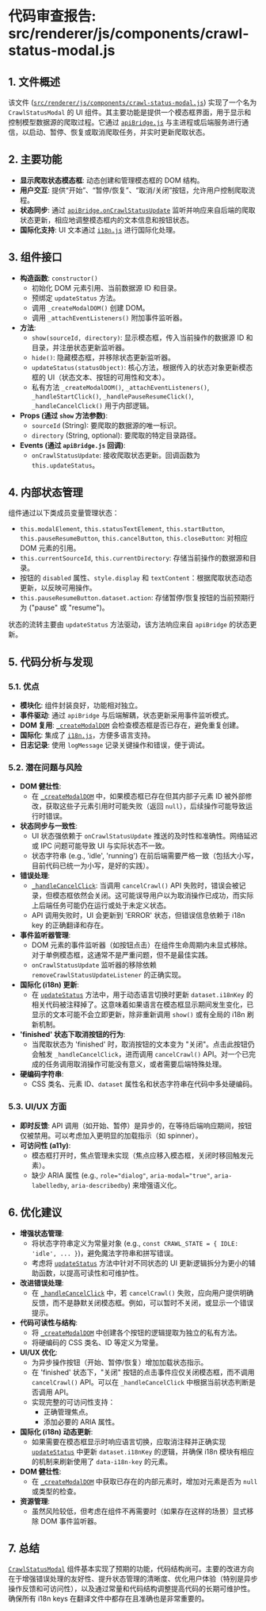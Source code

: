 # 代码审查报告: src/renderer/js/components/crawl-status-modal.js

## 1. 文件概述

该文件 ([`src/renderer/js/components/crawl-status-modal.js`](src/renderer/js/components/crawl-status-modal.js:1)) 实现了一个名为 `CrawlStatusModal` 的 UI 组件。其主要功能是提供一个模态框界面，用于显示和控制模型数据源的爬取过程。它通过 [`apiBridge.js`](src/renderer/js/apiBridge.js:1) 与主进程或后端服务进行通信，以启动、暂停、恢复或取消爬取任务，并实时更新爬取状态。

## 2. 主要功能

*   **显示爬取状态模态框**: 动态创建和管理模态框的 DOM 结构。
*   **用户交互**: 提供“开始”、“暂停/恢复”、“取消/关闭”按钮，允许用户控制爬取流程。
*   **状态同步**: 通过 [`apiBridge.onCrawlStatusUpdate`](src/renderer/js/apiBridge.js:10) 监听并响应来自后端的爬取状态更新，相应地调整模态框内的文本信息和按钮状态。
*   **国际化支持**: UI 文本通过 [`i18n.js`](src/renderer/js/core/i18n.js:1) 进行国际化处理。

## 3. 组件接口

*   **构造函数**: `constructor()`
    *   初始化 DOM 元素引用、当前数据源 ID 和目录。
    *   预绑定 `updateStatus` 方法。
    *   调用 `_createModalDOM()` 创建 DOM。
    *   调用 `_attachEventListeners()` 附加事件监听器。
*   **方法**:
    *   `show(sourceId, directory)`: 显示模态框，传入当前操作的数据源 ID 和目录，并注册状态更新监听器。
    *   `hide()`: 隐藏模态框，并移除状态更新监听器。
    *   `updateStatus(statusObject)`: 核心方法，根据传入的状态对象更新模态框的 UI（状态文本、按钮的可用性和文本）。
    *   私有方法 `_createModalDOM()`, `_attachEventListeners()`, `_handleStartClick()`, `_handlePauseResumeClick()`, `_handleCancelClick()` 用于内部逻辑。
*   **Props (通过 `show` 方法参数)**:
    *   `sourceId` (String): 要爬取的数据源的唯一标识。
    *   `directory` (String, optional): 要爬取的特定目录路径。
*   **Events (通过 `apiBridge.js` 回调)**:
    *   `onCrawlStatusUpdate`: 接收爬取状态更新。回调函数为 `this.updateStatus`。

## 4. 内部状态管理

组件通过以下类成员变量管理状态：
*   `this.modalElement`, `this.statusTextElement`, `this.startButton`, `this.pauseResumeButton`, `this.cancelButton`, `this.closeButton`: 对相应 DOM 元素的引用。
*   `this.currentSourceId`, `this.currentDirectory`: 存储当前操作的数据源和目录。
*   按钮的 `disabled` 属性、`style.display` 和 `textContent`：根据爬取状态动态更新，以反映可用操作。
*   `this.pauseResumeButton.dataset.action`: 存储暂停/恢复按钮的当前预期行为 ("pause" 或 "resume")。

状态的流转主要由 `updateStatus` 方法驱动，该方法响应来自 `apiBridge` 的状态更新。

## 5. 代码分析与发现

### 5.1. 优点

*   **模块化**: 组件封装良好，功能相对独立。
*   **事件驱动**: 通过 `apiBridge` 与后端解耦，状态更新采用事件监听模式。
*   **DOM 复用**: [`_createModalDOM`](src/renderer/js/components/crawl-status-modal.js:31) 会检查模态框是否已存在，避免重复创建。
*   **国际化**: 集成了 [`i18n.js`](src/renderer/js/core/i18n.js:1)，方便多语言支持。
*   **日志记录**: 使用 `logMessage` 记录关键操作和错误，便于调试。

### 5.2. 潜在问题与风险

*   **DOM 健壮性**:
    *   在 [`_createModalDOM`](src/renderer/js/components/crawl-status-modal.js:31) 中，如果模态框已存在但其内部子元素 ID 被外部修改，获取这些子元素引用时可能失败（返回 `null`），后续操作可能导致运行时错误。
*   **状态同步与一致性**:
    *   UI 状态强依赖于 `onCrawlStatusUpdate` 推送的及时性和准确性。网络延迟或 IPC 问题可能导致 UI 与实际状态不一致。
    *   状态字符串 (e.g., 'idle', 'running') 在前后端需要严格一致（包括大小写，目前代码已统一为小写，是好的实践）。
*   **错误处理**:
    *   [`_handleCancelClick`](src/renderer/js/components/crawl-status-modal.js:319): 当调用 `cancelCrawl()` API 失败时，错误会被记录，但模态框依然会关闭。这可能误导用户以为取消操作已成功，而实际上后端任务可能仍在运行或处于未定义状态。
    *   API 调用失败时，UI 会更新到 'ERROR' 状态，但错误信息依赖于 i18n key 的正确翻译和存在。
*   **事件监听器管理**:
    *   DOM 元素的事件监听器（如按钮点击）在组件生命周期内未显式移除。对于单例模态框，这通常不是严重问题，但不是最佳实践。
    *   `onCrawlStatusUpdate` 监听器的移除依赖 `removeCrawlStatusUpdateListener` 的正确实现。
*   **国际化 (i18n) 更新**:
    *   在 [`updateStatus`](src/renderer/js/components/crawl-status-modal.js:179) 方法中，用于动态语言切换时更新 `dataset.i18nKey` 的相关代码被注释掉了。这意味着如果语言在模态框显示期间发生变化，已显示的文本可能不会立即更新，除非重新调用 `show()` 或有全局的 i18n 刷新机制。
*   **'finished' 状态下取消按钮的行为**:
    *   当爬取状态为 'finished' 时，取消按钮的文本变为 "关闭"。点击此按钮仍会触发 `_handleCancelClick`，进而调用 `cancelCrawl()` API。对一个已完成的任务调用取消操作可能没有意义，或者需要后端特殊处理。
*   **硬编码字符串**:
    *   CSS 类名、元素 ID、`dataset` 属性名和状态字符串在代码中多处硬编码。

### 5.3. UI/UX 方面

*   **即时反馈**: API 调用（如开始、暂停）是异步的，在等待后端响应期间，按钮仅被禁用。可以考虑加入更明显的加载指示（如 spinner）。
*   **可访问性 (a11y)**:
    *   模态框打开时，焦点管理未实现（焦点应移入模态框，关闭时移回触发元素）。
    *   缺少 ARIA 属性 (e.g., `role="dialog"`, `aria-modal="true"`, `aria-labelledby`, `aria-describedby`) 来增强语义化。

## 6. 优化建议

*   **增强状态管理**:
    *   将状态字符串定义为常量对象 (e.g., `const CRAWL_STATE = { IDLE: 'idle', ... }`)，避免魔法字符串和拼写错误。
    *   考虑将 [`updateStatus`](src/renderer/js/components/crawl-status-modal.js:179) 方法中针对不同状态的 UI 更新逻辑拆分为更小的辅助函数，以提高可读性和可维护性。
*   **改进错误处理**:
    *   在 [`_handleCancelClick`](src/renderer/js/components/crawl-status-modal.js:319) 中，若 `cancelCrawl()` 失败，应向用户提供明确反馈，而不是静默关闭模态框。例如，可以暂时不关闭，或显示一个错误提示。
*   **代码可读性与结构**:
    *   将 [`_createModalDOM`](src/renderer/js/components/crawl-status-modal.js:31) 中创建各个按钮的逻辑提取为独立的私有方法。
    *   将硬编码的 CSS 类名、ID 等定义为常量。
*   **UI/UX 优化**:
    *   为异步操作按钮（开始、暂停/恢复）增加加载状态指示。
    *   在 'finished' 状态下，"关闭" 按钮的点击事件应仅关闭模态框，而不调用 `cancelCrawl()` API。可以在 `_handleCancelClick` 中根据当前状态判断是否调用 API。
    *   实现完整的可访问性支持：
        *   正确管理焦点。
        *   添加必要的 ARIA 属性。
*   **国际化 (i18n) 动态更新**:
    *   如果需要在模态框显示时响应语言切换，应取消注释并正确实现 [`updateStatus`](src/renderer/js/components/crawl-status-modal.js:179) 中更新 `dataset.i18nKey` 的逻辑，并确保 i18n 模块有相应的机制来刷新使用了 `data-i18n-key` 的元素。
*   **DOM 健壮性**:
    *   在 [`_createModalDOM`](src/renderer/js/components/crawl-status-modal.js:31) 中获取已存在的内部元素时，增加对元素是否为 `null` 或类型的检查。
*   **资源管理**:
    *   虽然风险较低，但考虑在组件不再需要时（如果存在这样的场景）显式移除 DOM 事件监听器。

## 7. 总结

[`CrawlStatusModal`](src/renderer/js/components/crawl-status-modal.js:14) 组件基本实现了预期的功能，代码结构尚可。主要的改进方向在于增强错误处理的友好性、提升状态管理的清晰度、优化用户体验（特别是异步操作反馈和可访问性），以及通过常量和代码结构调整提高代码的长期可维护性。确保所有 i18n keys 在翻译文件中都存在且准确也是非常重要的。